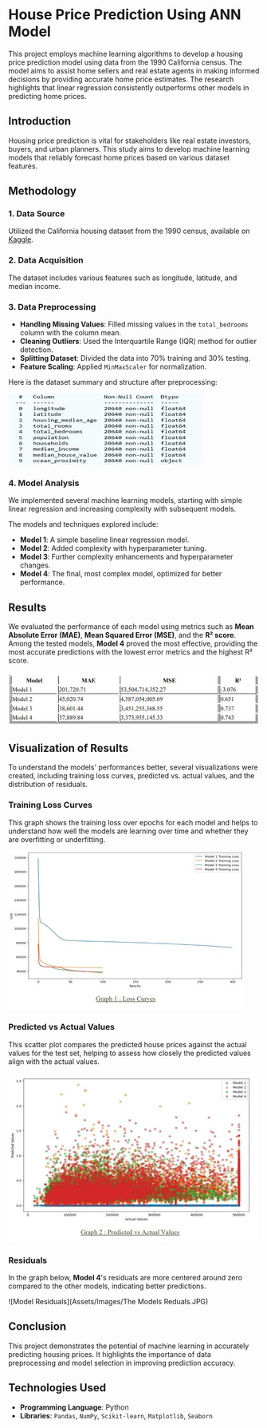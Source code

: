 # House Price Prediction Using ANN Model

This project employs machine learning algorithms to develop a housing price prediction model using data from the 1990 California census. The model aims to assist home sellers and real estate agents in making informed decisions by providing accurate home price estimates. The research highlights that linear regression consistently outperforms other models in predicting home prices.

## Introduction

Housing price prediction is vital for stakeholders like real estate investors, buyers, and urban planners. This study aims to develop machine learning models that reliably forecast home prices based on various dataset features.

## Methodology

### 1. Data Source
Utilized the California housing dataset from the 1990 census, available on [Kaggle](https://www.kaggle.com/datasets/camnugent/californiahousing-prices).

### 2. Data Acquisition
The dataset includes various features such as longitude, latitude, and median income.

### 3. Data Preprocessing
- **Handling Missing Values**: Filled missing values in the `total_bedrooms` column with the column mean.
- **Cleaning Outliers**: Used the Interquartile Range (IQR) method for outlier detection.
- **Splitting Dataset**: Divided the data into 70% training and 30% testing.
- **Feature Scaling**: Applied `MinMaxScaler` for normalization.

Here is the dataset summary and structure after preprocessing:

![Dataset Summary](Assets/Images/Dataset%20Summary%20after%20preprocessing.JPG)

### 4. Model Analysis
We implemented several machine learning models, starting with simple linear regression and increasing complexity with subsequent models.

The models and techniques explored include:
- **Model 1**: A simple baseline linear regression model.
- **Model 2**: Added complexity with hyperparameter tuning.
- **Model 3**: Further complexity enhancements and hyperparameter changes.
- **Model 4**: The final, most complex model, optimized for better performance.

## Results

We evaluated the performance of each model using metrics such as **Mean Absolute Error (MAE)**, **Mean Squared Error (MSE)**, and the **R² score**. Among the tested models, **Model 4** proved the most effective, providing the most accurate predictions with the lowest error metrics and the highest R² score.

![Model Comparisons](Assets/Images/Models.JPG)

## Visualization of Results

To understand the models' performances better, several visualizations were created, including training loss curves, predicted vs. actual values, and the distribution of residuals.

### Training Loss Curves
This graph shows the training loss over epochs for each model and helps to understand how well the models are learning over time and whether they are overfitting or underfitting.

![Training Loss Curves](Assets/Images/loss%20curves.JPG)

### Predicted vs Actual Values
This scatter plot compares the predicted house prices against the actual values for the test set, helping to assess how closely the predicted values align with the actual values.

![Predicted vs Actual Values](Assets/Images/Predicted%20vs%20Actual%20Values.JPG)

### Residuals
In the graph below, **Model 4**'s residuals are more centered around zero compared to the other models, indicating better predictions.

![Model Residuals](Assets/Images/The Models Reduals.JPG)

## Conclusion

This project demonstrates the potential of machine learning in accurately predicting housing prices. It highlights the importance of data preprocessing and model selection in improving prediction accuracy.

## Technologies Used
- **Programming Language**: Python
- **Libraries**: `Pandas`, `NumPy`, `Scikit-learn`, `Matplotlib`, `Seaborn`

